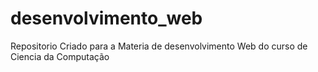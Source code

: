 # desenvolvimento_web
Repositorio Criado para a Materia de desenvolvimento Web do curso de Ciencia da Computação
